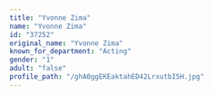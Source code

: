 ```yaml
---
title: "Yvonne Zima"
name: "Yvonne Zima"
id: "37252"
original_name: "Yvonne Zima"
known_for_department: "Acting"
gender: "1"
adult: "false"
profile_path: "/ghA0ggEKEaktahED42LrxutbI5H.jpg"
---
```


